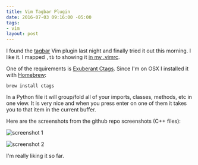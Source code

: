 ```yaml
---
title: Vim Tagbar Plugin
date: 2016-07-03 09:16:00 -05:00
tags:
- vim
layout: post
---
```


I found the [tagbar](https://github.com/majutsushi/tagbar) Vim plugin last night and finally tried it out this morning.  I like it.  I mapped `,tb` to showing it [in my .vimrc](https://github.com/jmeridth/dotfiles/blob/master/vimrc).


One of the requirements is [Exuberant Ctags](http://ctags.sourceforge.net/).  Since I'm on OSX I installed it with [Homebrew](https://brew.sh):

`brew install ctags`

In a Python file it will group/fold all of your imports, classes, methods, etc in one view.  It is very nice and when you press enter on one of them it takes you to that item in the current buffer.

Here are the screenshots from the github repo screenshots (C++ files):

![screenshot 1](https://camo.githubusercontent.com/fc85311154723793776aed28488befdfaab36c42/68747470733a2f2f692e696d6775722e636f6d2f5366394c7332722e706e67)

![screenshot 2](https://camo.githubusercontent.com/f5065c1dda4cbd6df6eed89c4086e31fc1774b2e/68747470733a2f2f692e696d6775722e636f6d2f6e3462705076332e706e67)

I'm really liking it so far.

